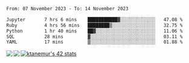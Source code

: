 <!--START_SECTION:waka-->

```txt
From: 07 November 2023 - To: 14 November 2023

Jupyter       7 hrs 6 mins    ███████████▓░░░░░░░░░░░░░   47.08 %
Ruby          4 hrs 56 mins   ████████▒░░░░░░░░░░░░░░░░   32.75 %
Python        1 hr 40 mins    ██▓░░░░░░░░░░░░░░░░░░░░░░   11.06 %
SQL           28 mins         ▓░░░░░░░░░░░░░░░░░░░░░░░░   03.11 %
YAML          17 mins         ▒░░░░░░░░░░░░░░░░░░░░░░░░   01.88 %
```

<!--END_SECTION:waka-->
<a href="https://github.com/anuraghazra/github-readme-stats">
  <img align="left" src="https://github-readme-stats.vercel.app/api?username=Tanesan&count_private=true&show_icons=true" />
<img align="left" src="https://github-readme-stats.vercel.app/api/top-langs/?username=Tanesan" />
</a>

[![ktanemur's 42 stats](https://badge42.vercel.app/api/v2/cl1wslf6s002109l771rng2w8/stats?cursusId=21&coalitionId=62)](https://github.com/JaeSeoKim/badge42)
